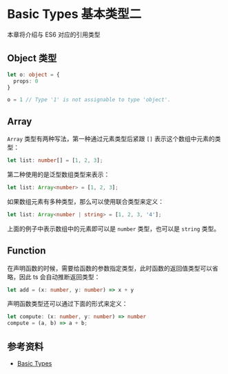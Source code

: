 # Basic Types 基本类型二

本章将介绍与 ES6 对应的引用类型

## Object 类型

```ts
let o: object = {
  props: 0
}

o = 1 // Type '1' is not assignable to type 'object'.
```

## Array

`Array` 类型有两种写法，第一种通过元素类型后紧跟 `[]` 表示这个数组中元素的类型：

```ts
let list: number[] = [1, 2, 3];
```

第二种使用的是泛型数组类型来表示：

```ts
let list: Array<number> = [1, 2, 3];
```

如果数组元素有多种类型，那么可以使用联合类型来定义：

```ts
let list: Array<number | string> = [1, 2, 3, '4'];
```

上面的例子中表示数组中的元素即可以是 `number` 类型，也可以是 `string` 类型。

## Function

在声明函数的时候，需要给函数的参数指定类型，此时函数的返回值类型可以省略，因此 ts 会自动推断返回类型：

```ts
let add = (x: number, y: number) => x + y
```

声明函数类型还可以通过下面的形式来定义：

```ts
let compute: (x: number, y: number) => number
compute = (a, b) => a + b;
```

## 参考资料

- [Basic Types](http://www.typescriptlang.org/docs/handbook/basic-types.html)
